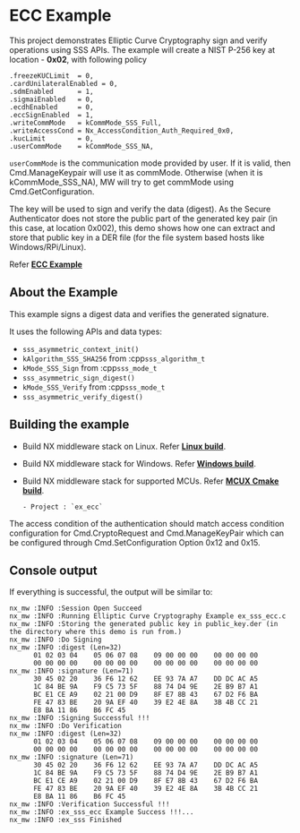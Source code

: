 # ECC Example

This project demonstrates Elliptic Curve Cryptography sign and verify operations using SSS APIs.
The example will create a NIST P-256 key at location - **0x02**, with following policy

```
.freezeKUCLimit  = 0,
.cardUnilateralEnabled = 0,
.sdmEnabled      = 1,
.sigmaiEnabled   = 0,
.ecdhEnabled     = 0,
.eccSignEnabled  = 1,
.writeCommMode   = kCommMode_SSS_Full,
.writeAccessCond = Nx_AccessCondition_Auth_Required_0x0,
.kucLimit        = 0,
.userCommMode    = kCommMode_SSS_NA,
```

`userCommMode` is the communication mode provided by user. If it is valid, then
Cmd.ManageKeypair will use it as commMode. Otherwise (when it is kCommMode_SSS_NA),
MW will try to get commMode using Cmd.GetConfiguration.

The key will be used to sign and verify the data (digest). As the Secure Authenticator
does not store the public part of the generated key pair (in this case, at location 0x002),
this demo shows how one can extract and store that public key in a DER file
(for the file system based hosts like Windows/RPi/Linux).

Refer [**ECC Example**](./ex_sss_ecc.c)

## About the Example

This example signs a digest data and verifies the generated signature.

It uses the following APIs and data types:

- `sss_asymmetric_context_init()`
- `kAlgorithm_SSS_SHA256` from :cpp`sss_algorithm_t`
- `kMode_SSS_Sign` from :cpp`sss_mode_t`
- `sss_asymmetric_sign_digest()`
- `kMode_SSS_Verify` from :cpp`sss_mode_t`
- `sss_asymmetric_verify_digest()`

## Building the example

- Build NX middleware stack on Linux. Refer [**Linux build**](../../../doc/linux/readme.md).

- Build NX middleware stack for Windows. Refer [**Windows build**](../../../doc/windows/readme.md).

- Build NX middleware stack for supported MCUs. Refer [**MCUX Cmake build**](../../../doc/mcu_cmake/readme.md).

      - Project : `ex_ecc`

The access condition of the authentication should match access condition
configuration for Cmd.CryptoRequest and Cmd.ManageKeyPair which can be
configured through Cmd.SetConfiguration Option 0x12 and 0x15.

## Console output

If everything is successful, the output will be similar to:
```
nx_mw :INFO :Session Open Succeed
nx_mw :INFO :Running Elliptic Curve Cryptography Example ex_sss_ecc.c
nx_mw :INFO :Storing the generated public key in public_key.der (in the directory where this demo is run from.)
nx_mw :INFO :Do Signing
nx_mw :INFO :digest (Len=32)
      01 02 03 04    05 06 07 08    09 00 00 00    00 00 00 00
      00 00 00 00    00 00 00 00    00 00 00 00    00 00 00 00
nx_mw :INFO :signature (Len=71)
      30 45 02 20    36 F6 12 62    EE 93 7A A7    DD DC AC A5
      1C 84 BE 9A    F9 C5 73 5F    88 74 D4 9E    2E B9 B7 A1
      BC E1 CE A9    02 21 00 D9    8F E7 8B 43    67 D2 F6 BA
      FE 47 83 BE    20 9A EF 40    39 E2 4E 8A    3B 4B CC 21
      E8 BA 11 86    B6 FC 45
nx_mw :INFO :Signing Successful !!!
nx_mw :INFO :Do Verification
nx_mw :INFO :digest (Len=32)
      01 02 03 04    05 06 07 08    09 00 00 00    00 00 00 00
      00 00 00 00    00 00 00 00    00 00 00 00    00 00 00 00
nx_mw :INFO :signature (Len=71)
      30 45 02 20    36 F6 12 62    EE 93 7A A7    DD DC AC A5
      1C 84 BE 9A    F9 C5 73 5F    88 74 D4 9E    2E B9 B7 A1
      BC E1 CE A9    02 21 00 D9    8F E7 8B 43    67 D2 F6 BA
      FE 47 83 BE    20 9A EF 40    39 E2 4E 8A    3B 4B CC 21
      E8 BA 11 86    B6 FC 45
nx_mw :INFO :Verification Successful !!!
nx_mw :INFO :ex_sss_ecc Example Success !!!...
nx_mw :INFO :ex_sss Finished

```
